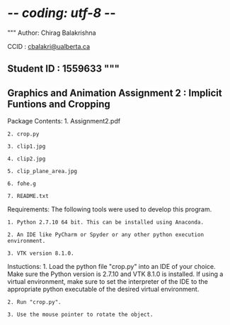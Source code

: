 # -*- coding: utf-8 -*-
"""
Author: Chirag Balakrishna

CCID : cbalakri@ualberta.ca

Student ID : 1559633
"""
---------------------------------------------------------------------------------------------------------------------------
Graphics and Animation Assignment 2 : Implicit Funtions and Cropping
---------------------------------------------------------------------------------------------------------------------------

Package Contents:
    1. Assignment2.pdf
    
    2. crop.py
    
    3. clip1.jpg
    
    4. clip2.jpg

    5. clip_plane_area.jpg
    
    6. fohe.g
    
    7. README.txt


Requirements:
The following tools were used to develop this program.

    1. Python 2.7.10 64 bit. This can be installed using Anaconda.
    
    2. An IDE like PyCharm or Spyder or any other python execution environment. 
    
    3. VTK version 8.1.0.
    
    
Instuctions:
    1. Load the python file "crop.py" into an IDE of your choice. Make sure the Python version is 2.7.10 and VTK 8.1.0
    is installed. If using a virtual environment, make sure to set the interpreter of the IDE to the appropriate python executable of the desired virtual environment.
    
    2. Run "crop.py".

    3. Use the mouse pointer to rotate the object.  
